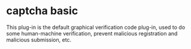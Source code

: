 # captcha basic
This plug-in is the default graphical verification code plug-in, used to do some human-machine verification, prevent malicious registration and malicious submission, etc.
